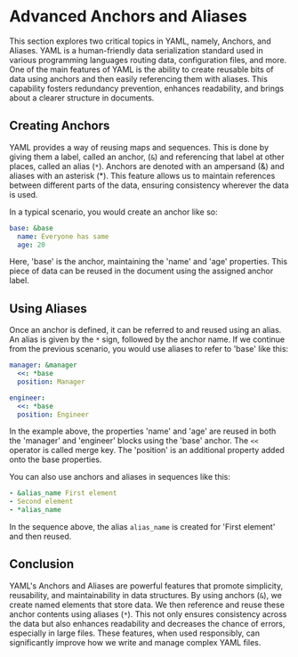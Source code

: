 # Advanced Anchors and Aliases

This section explores two critical topics in YAML, namely, Anchors, and Aliases. YAML is a human-friendly data serialization standard used in various programming languages routing data, configuration files, and more. One of the main features of YAML is the ability to create reusable bits of data using anchors and then easily referencing them with aliases. This capability fosters redundancy prevention, enhances readability, and brings about a clearer structure in documents.

## Creating Anchors

YAML provides a way of reusing maps and sequences. This is done by giving them a label, called an anchor, (`&`) and referencing that label at other places, called an alias (`*`). Anchors are denoted with an ampersand (&) and aliases with an asterisk (*). This feature allows us to maintain references between different parts of the data, ensuring consistency wherever the data is used.

In a typical scenario, you would create an anchor like so:

```yaml
base: &base
  name: Everyone has same
  age: 20
```

Here, 'base' is the anchor, maintaining the 'name' and 'age' properties. This piece of data can be reused in the document using the assigned anchor label.

## Using Aliases

Once an anchor is defined, it can be referred to and reused using an alias. An alias is given by the `*` sign, followed by the anchor name. If we continue from the previous scenario, you would use aliases to refer to 'base' like this:

```yaml
manager: &manager
  <<: *base
  position: Manager

engineer:
  <<: *base
  position: Engineer
```

In the example above, the properties 'name' and 'age' are reused in both the 'manager' and 'engineer' blocks using the 'base' anchor. The `<<` operator is called merge key. The 'position' is an additional property added onto the base properties.

You can also use anchors and aliases in sequences like this:

```yaml
- &alias_name First element
- Second element
- *alias_name
```

In the sequence above, the alias `alias_name` is created for 'First element' and then reused.

## Conclusion

YAML's Anchors and Aliases are powerful features that promote simplicity, reusability, and maintainability in data structures. By using anchors (`&`), we create named elements that store data. We then reference and reuse these anchor contents using aliases (`*`). This not only ensures consistency across the data but also enhances readability and decreases the chance of errors, especially in large files. These features, when used responsibly, can significantly improve how we write and manage complex YAML files.
